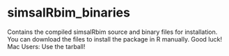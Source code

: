 # simsalRbim_binaries
Contains the compiled simsalRbim source and binary files for installation. You can download the files to install the package in R manually. Good luck!
Mac Users: Use the tarball!
